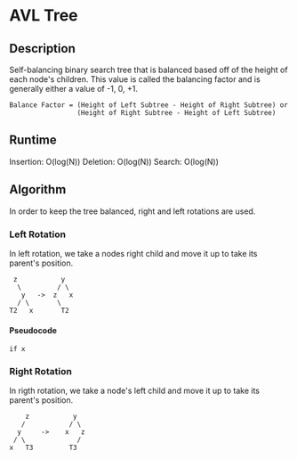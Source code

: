 # AVL Tree

## Description

Self-balancing binary search tree that is balanced based off of the
height of each node's children. This value is called the balancing factor
and is generally either a value of -1, 0, +1.

```
Balance Factor = (Height of Left Subtree - Height of Right Subtree) or
                 (Height of Right Subtree - Height of Left Subtree)
```

## Runtime

Insertion: O(log(N))
Deletion: O(log(N))
Search: O(log(N))

## Algorithm

In order to keep the tree balanced, right and left rotations are used.

### Left Rotation

In left rotation, we take a nodes right child and move it up to take
its parent's position.

```
 z           y
  \         / \
   y   ->  z   x
  / \       \
T2   x       T2
```

#### Pseudocode
```
if x
```


### Right Rotation

In rigth rotation, we take a node's left child and move it up to take
its parent's position.

```
    z           y
   /           / \
  y     ->    x   z
 / \             /
x   T3         T3
```

